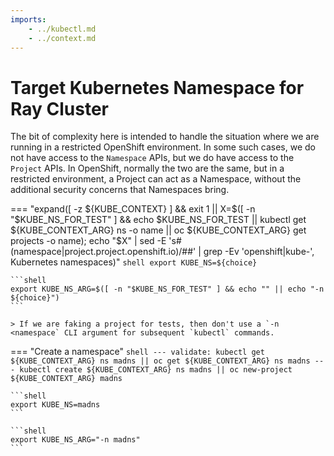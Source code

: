 ```yaml
---
imports:
    - ../kubectl.md
    - ../context.md
---
```


# Target Kubernetes Namespace for Ray Cluster

The bit of complexity here is intended to handle the situation where
we are running in a restricted OpenShift environment. In some such
cases, we do not have access to the `Namespace` APIs, but we do have
access to the `Project` APIs. In OpenShift, normally the two are the
same, but in a restricted environment, a Project can act as a
Namespace, without the additional security concerns that Namespaces
bring.

=== "expand([ -z ${KUBE_CONTEXT} ] && exit 1 || X=$([ -n "$KUBE_NS_FOR_TEST" ] && echo $KUBE_NS_FOR_TEST || kubectl get ${KUBE_CONTEXT_ARG} ns -o name || oc ${KUBE_CONTEXT_ARG} get projects -o name); echo "$X" | sed -E 's#(namespace|project\.project\.openshift\.io)/##' | grep -Ev 'openshift|kube-', Kubernetes namespaces)"
    ```shell
    export KUBE_NS=${choice}
    ```

    ```shell
    export KUBE_NS_ARG=$([ -n "$KUBE_NS_FOR_TEST" ] && echo "" || echo "-n ${choice}")
    ```

    > If we are faking a project for tests, then don't use a `-n <namespace` CLI argument for subsequent `kubectl` commands.

=== "Create a namespace"
    ```shell
    ---
    validate: kubectl get ${KUBE_CONTEXT_ARG} ns madns || oc get ${KUBE_CONTEXT_ARG} ns madns
    ---
    kubectl create ${KUBE_CONTEXT_ARG} ns madns || oc new-project ${KUBE_CONTEXT_ARG} madns
    ```
    
    ```shell
    export KUBE_NS=madns
    ```

    ```shell
    export KUBE_NS_ARG="-n madns"
    ```

